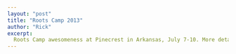 ```yaml
---
layout: "post"
title: "Roots Camp 2013"
author: "Rick"
excerpt:
  Roots Camp awesomeness at Pinecrest in Arkansas, July 7-10. More details to come.
---
```

